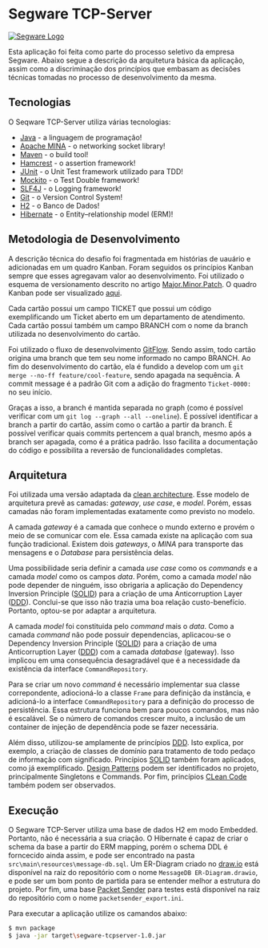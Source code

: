 # Segware TCP-Server

[![Segware Logo](https://i.imgur.com/trwmfQz.jpg)](https://www.segware.com/)

Esta aplicação foi feita como parte do processo seletivo da empresa Segware. Abaixo segue a descrição da arquitetura básica da aplicação, assim como a discriminação dos princípios que embasam as decisões técnicas tomadas no processo de desenvolvimento da mesma.

## Tecnologias

O Seqware TCP-Server utiliza várias tecnologias:

  - [Java] - a linguagem  de programação!
  - [Apache MINA] - o networking socket library!
  - [Maven] - o build tool!
  - [Hamcrest] - o assertion framework!
  - [JUnit] - o Unit Test framework utilizado para TDD!
  - [Mockito] - o Test Double framework!
  - [SLF4J] - o Logging framework!
  - [Git] - o Version Control System!
  - [H2] - o Banco de Dados!
  - [Hibernate] - o Entity–relationship model (ERM)!

## Metodologia de Desenvolvimento

A descrição técnica do desafio foi fragmentada em histórias de uauário e adicionadas em um quadro Kanban. Foram seguidos os princípios Kanban sempre que esses agregavam valor ao desenvolvimento. Foi utilizado o esquema de versionamento descrito no artigo [Major.Minor.Patch]. O quadro Kanban pode ser visualizado [aqui](https://trello.com/b/FuH1XPtD/segware-tcp-server).

Cada cartão possui um campo TICKET que possui um código exemplificando um Ticket aberto em um departamento de atendimento. Cada cartão possui também um campo BRANCH com o nome da branch utilizada no desenvolvimento do cartão. 

Foi utilizado o fluxo de desenvolvimento [GitFlow]. Sendo assim, todo cartão origina uma branch que tem seu nome informado no campo BRANCH. Ao fim do desenvolvimento do cartão, ela é fundido a develop com um `git merge --no-ff feature/cool-feature`, sendo apagada na sequência. A commit message é a padrão Git com a adição do fragmento `Ticket-0000:` no seu início.

Graças a isso, a branch é mantida separada no graph (como é possível verificar com um `git log --graph --all --oneline`). É possível identificar a branch a partir do cartão, assim como o cartão a partir da branch. É possível verificar quais commits pertencem a qual branch, mesmo após a branch ser apagada, como é a prática padrão. Isso facilita a documentação do código e possibilita a reversão de funcionalidades completas.

## Arquitetura

Foi utilizada uma versão adaptada da [clean architecture]. Esse modelo de arquitetura prevê as camadas: *gateway*, *use case*, e *model*. Porém, essas camadas não foram implementadas exatamente como previsto no modelo.

A camada *gateway* é a camada que conhece o mundo externo e provém o meio de se comunicar com ele. Essa camada existe na aplicação com sua função tradicional. Existem dois *gateways*, o *MINA* para transporte das mensagens e o *Database* para persistência delas.

Uma possibilidade seria definir a camada *use case* como os *commands* e a camada *model* como os campos *data*. Porém, como a camada *model* não pode depender de ninguém, isso obrigaria a aplicação do Dependency Inversion Principle ([SOLID]) para a criação de uma Anticorruption Layer ([DDD]). Conclui-se que isso não trazia uma boa relação custo-benefício. Portanto, optou-se por adaptar a arquitetura.

A camada *model* foi constituida pelo *command* mais o *data*. Como a camada *command* não pode possuir dependencias, aplicacou-se o Dependency Inversion Principle ([SOLID]) para a criação de uma Anticorruption Layer ([DDD]) com a camada *database* (gateway). Isso implicou em uma consequência desagradável que é a necessidade da existência da interface `CommandRepository`.

Para se criar um novo *command* é necessário implementar sua classe correpondente, adiocioná-lo a classe `Frame` para definição da instância, e adicioná-lo a interface `CommandRepository` para a definição do processo de persistência. Essa estrutura funciona bem para poucos comandos, mas não é escalável. Se o número de comandos crescer muito, a inclusão de um container de injeção de dependência pode se fazer necessária.

Além disso, utilizou-se amplamente de princípios [DDD]. Isto explica, por exemplo, a criação de classes de domínio para tratamento de todo pedaço de informação com significado. Princípios [SOLID] também foram aplicados, como já exemplificado. [Design Patterns] podem ser identificados no projeto, principalmente Singletons e Commands. Por fim, princípios [CLean Code] também podem ser observados.

## Execução

O Segware TCP-Server utiliza uma base de dados H2 em modo Embedded. Portanto, não é necessária a sua criação. O Hibernate é capaz de criar o schema da base a partir do ERM mapping, porém o schema DDL é forncecido ainda assim, e pode ser encontrado na pasta `src\main\resources\message-db.sql`. Um ER-Diagram criado no [draw.io](https://app.diagrams.net/) está disponível na raiz do repositório com o nome `MessageDB ER-Diagram.drawio`, e pode ser um bom ponto de partida para se entender melhor a estrutura do projeto. Por fim, uma base [Packet Sender](https://packetsender.com/) para testes está disponível na raiz do repositório com o nome `packetsender_export.ini`.

Para executar a aplicação utilize os camandos abaixo:
```sh
$ mvn package
$ java -jar target\segware-tcpserver-1.0.jar
```



   [Java]: <https://www.oracle.com/java/>
   [Apache MINA]: <https://mina.apache.org/>
   [Maven]: <https://maven.apache.org/>
   [Hamcrest]: <http://hamcrest.org/>
   [JUnit]: <https://junit.org/junit4/>
   [Mockito]: <https://site.mockito.org/>
   [SLF4J]: <https://www.slf4j.org/>
   [Git]: <https://git-scm.com/>
   [H2]: <https://www.h2database.com/html/main.html>
   [Hibernate]: <https://hibernate.org/>
   
   [GitFlow]: <https://nvie.com/posts/a-successful-git-branching-model/>
   [Major.Minor.Patch]: <https://medium.com/fiverr-engineering/major-minor-patch-a5298e2e1798>
   [clean architecture]: <https://www.amazon.com.br/Clean-Architecture-Craftsmans-Software-Structure-ebook/dp/B075LRM681?tag=goog0ef-20&smid=A18CNA8NWQSYHH&ascsubtag=go_1686871380_65779544836_327582895583_aud-580930410671:pla-581169666159_c_>
   [SOLID]: <https://www.amazon.com.br/Software-Development-Principles-Patterns-Practices/dp/0135974445/ref=sr_1_1?__mk_pt_BR=%C3%85M%C3%85%C5%BD%C3%95%C3%91&dchild=1&keywords=Agile+Principles%2C+Patterns%2C+and+Practices&qid=1600697072&sr=8-1>
   [DDD]: <https://www.amazon.com.br/Domain-Driven-Design-Tackling-Complexity-Software-ebook/dp/B00794TAUG/ref=sr_1_2?__mk_pt_BR=%C3%85M%C3%85%C5%BD%C3%95%C3%91&crid=37VKJ8PYIN0B0&dchild=1&keywords=domain+driven+design&qid=1600697130&sprefix=domain+%2Caps%2C280&sr=8-2>
   [Clean Code]: <https://www.amazon.com.br/Clean-Code-Handbook-Software-Craftsmanship-ebook/dp/B001GSTOAM/ref=sr_1_1?__mk_pt_BR=%C3%85M%C3%85%C5%BD%C3%95%C3%91&crid=1Z7NDO6EH178J&dchild=1&keywords=clean+code&qid=1600698175&sprefix=clean+%2Caps%2C301&sr=8-1>
   [Design Patterns]: <https://www.amazon.com.br/Design-Patterns-Elements-Reusable-Object-Oriented/dp/0201633612/ref=sr_1_2?__mk_pt_BR=%C3%85M%C3%85%C5%BD%C3%95%C3%91&dchild=1&keywords=design+patterns&qid=1600698208&sr=8-2>
